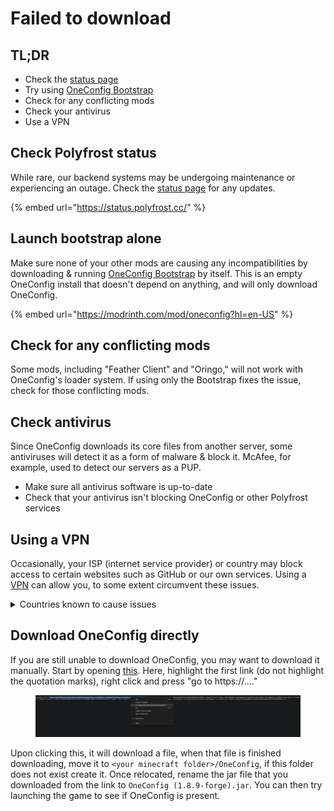 # Failed to download

## TL;DR

* Check the [status page](https://status.polyfrost.cc/)
* Try using [OneConfig Bootstrap](https://modrinth.com/mod/oneconfig?hl=en-US)
* Check for any conflicting mods
* Check your antivirus
* Use a VPN

## Check Polyfrost status

While rare, our backend systems may be undergoing maintenance or experiencing an outage. Check the [status page](https://status.polyfrost.cc/) for any updates.

{% embed url="https://status.polyfrost.cc/" %}

## Launch bootstrap alone

Make sure none of your other mods are causing any incompatibilities by downloading & running [OneConfig Bootstrap](https://modrinth.com/mod/oneconfig?hl=en-US) by itself. This is an empty OneConfig install that doesn't depend on anything, and will only download OneConfig.

{% embed url="https://modrinth.com/mod/oneconfig?hl=en-US" %}

## Check for any conflicting mods

Some mods, including "Feather Client" and "Oringo," will not work with OneConfig's loader system. If using only the Bootstrap fixes the issue, check for those conflicting mods.

## Check antivirus

Since OneConfig downloads its core files from another server, some antiviruses will detect it as a form of malware & block it. McAfee, for example, used to detect our servers as a PUP.

* Make sure all antivirus software is up-to-date
* Check that your antivirus isn't blocking OneConfig or other Polyfrost services

## Using a VPN

Occasionally, your ISP (internet service provider) or country may block access to certain websites such as GitHub or our own services. Using a [VPN](https://1.1.1.1/dns/) can allow you, to some extent circumvent these issues.

<details>

<summary>Countries known to cause issues</summary>

India

Iran

North Korea

China

</details>

## Download OneConfig directly

If you are still unable to download OneConfig, you may want to download it manually. Start by opening [this](https://api.polyfrost.org/oneconfig/1.8.9-forge). Here, highlight the first link (do not highlight the quotation marks), right click and press "go to https://...."&#x20;

&#x20;

<figure><img src="../.gitbook/assets/Manual Release Copy Screenshot.png" alt=""><figcaption></figcaption></figure>

Upon clicking this, it will download a file, when that file is finished downloading, move it to `<your minecraft folder>/OneConfig`, if this folder does not exist create it. Once relocated, rename the jar file that you downloaded from the link to `OneConfig (1.8.9-forge).jar`. You can then try launching the game to see if OneConfig is present.
